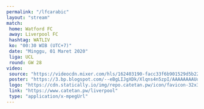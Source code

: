 ```yaml
---
permalink: "/lfcarabic"
layout: "stream"
match:
 home: Watford FC
 away: Liverpool FC
 hashtag: WATLIV
 ko: "00:30 WIB (UTC+7)"
 date: "Minggu, 01 Maret 2020"
 liga: UCL
 round: GW 28
video:
 source: "https://videocdn.mixer.com/hls/162403190-facc33f6b901529d5b22e9a251459902_source/index.m3u8"
 poster: "https://3.bp.blogspot.com/--eBgLIJgXDk/Xlqns4n5zpI/AAAAAAAAUq0/kLxtSMzCjHEhn-NYCsMAyqKapOFAGUwUACLcBGAsYHQ/s1600/WATLIV"
 logo: "https://cdn.statically.io/img/repo.catetan.pw/icon/favicon-32x32.png"
 link: "https://www.catetan.pw/liverpool"
 type: "application/x-mpegUrl"
---
```

